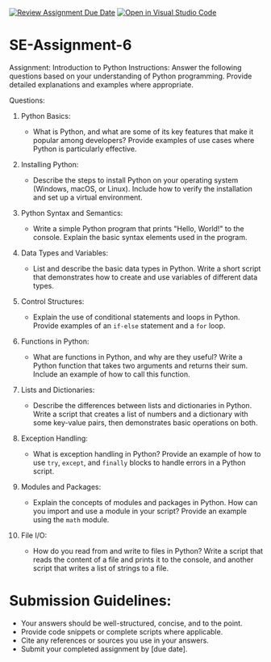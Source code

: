 [![Review Assignment Due Date](https://classroom.github.com/assets/deadline-readme-button-22041afd0340ce965d47ae6ef1cefeee28c7c493a6346c4f15d667ab976d596c.svg)](https://classroom.github.com/a/WfNmjXUk)
[![Open in Visual Studio Code](https://classroom.github.com/assets/open-in-vscode-2e0aaae1b6195c2367325f4f02e2d04e9abb55f0b24a779b69b11b9e10269abc.svg)](https://classroom.github.com/online_ide?assignment_repo_id=15379095&assignment_repo_type=AssignmentRepo)
# SE-Assignment-6
 Assignment: Introduction to Python
Instructions:
Answer the following questions based on your understanding of Python programming. Provide detailed explanations and examples where appropriate.

 Questions:

1. Python Basics:
   - What is Python, and what are some of its key features that make it popular among developers? Provide examples of use cases where Python is particularly effective.

2. Installing Python:
   - Describe the steps to install Python on your operating system (Windows, macOS, or Linux). Include how to verify the installation and set up a virtual environment.

3. Python Syntax and Semantics:
   - Write a simple Python program that prints "Hello, World!" to the console. Explain the basic syntax elements used in the program.

4. Data Types and Variables:
   - List and describe the basic data types in Python. Write a short script that demonstrates how to create and use variables of different data types.

5. Control Structures:
   - Explain the use of conditional statements and loops in Python. Provide examples of an `if-else` statement and a `for` loop.

6. Functions in Python:
   - What are functions in Python, and why are they useful? Write a Python function that takes two arguments and returns their sum. Include an example of how to call this function.

7. Lists and Dictionaries:
   - Describe the differences between lists and dictionaries in Python. Write a script that creates a list of numbers and a dictionary with some key-value pairs, then demonstrates basic operations on both.

8. Exception Handling:
   - What is exception handling in Python? Provide an example of how to use `try`, `except`, and `finally` blocks to handle errors in a Python script.

9. Modules and Packages:
   - Explain the concepts of modules and packages in Python. How can you import and use a module in your script? Provide an example using the `math` module.

10. File I/O:
    - How do you read from and write to files in Python? Write a script that reads the content of a file and prints it to the console, and another script that writes a list of strings to a file.

# Submission Guidelines:
- Your answers should be well-structured, concise, and to the point.
- Provide code snippets or complete scripts where applicable.
- Cite any references or sources you use in your answers.
- Submit your completed assignment by [due date].


